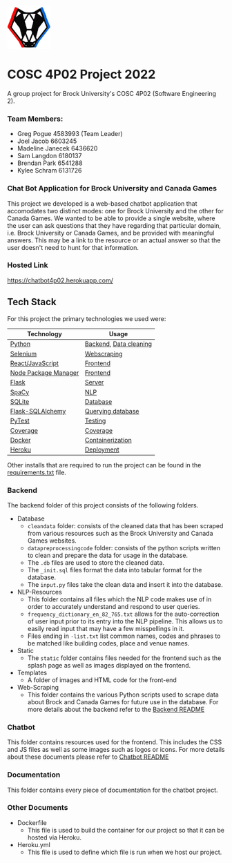 <img src="chatbot/public/anotherbadger.png" alt="Barley Mendex" width="100"/>

# COSC 4P02 Project 2022
A group project for Brock University's COSC 4P02 (Software Engineering 2).

### Team Members:
- Greg Pogue 4583993 (Team Leader)
- Joel Jacob 6603245
- Madeline Janecek 6436620
- Sam Langdon 6180137
- Brendan Park 6541288
- Kylee Schram 6131726

### Chat Bot Application for Brock University and Canada Games
This project we developed is a web-based chatbot application that accomodates two distinct modes: one for Brock University and the other for Canada Games. We wanted to be able to provide a single website, where the user can ask questions that they have regarding that particular domain, i.e. Brock University or Canada Games, and be provided with meaningful answers. This may be a link to the resource or an actual answer so that the user doesn't need to hunt for that information. 

### Hosted Link
https://chatbot4p02.herokuapp.com/

## Tech Stack
For this project the primary technologies we used were:

| Technology | Usage |
| -------- | --------- |
| [Python](https://www.python.org/) | [Backend](./backend/), [Data cleaning](./backend/database/datapreprocessingcode/) |
| [Selenium](https://www.selenium.dev/) | [Webscraping](./backend/web-scraping) |
| [React/JavaScript](https://reactjs.org/) | [Frontend](./chatbot/src) |
| [Node Package Manager](https://www.npmjs.com/) | [Frontend](./chatbot/)|
| [Flask](https://flask.palletsprojects.com/en/2.1.x/) | [Server](./backend/server.py) |
| [SpaCy](https://spacy.io/) | [NLP](./backend/botNLP.py) |
| [SQLite](https://www.sqlite.org/index.html) | [Database](./backend/models.py) |
| [Flask-SQLAlchemy](https://flask-sqlalchemy.palletsprojects.com/en/2.x/_) | [Querying database](./backend/queryTables.py) |
| [PyTest](https://docs.pytest.org/en/7.1.x/) | [Testing](./backend/) |
| [Coverage](https://coverage.readthedocs.io/en/6.3.2/) | [Coverage](./backend) |
| [Docker](https://www.docker.com/) | [Containerization](./Dockerfile) |
| [Heroku](https://developer.salesforce.com/) | [Deployment](./heroku.yml) |

Other installs that are required to run the project can be found in the [requirements.txt](./backend/requirements.txt) file.

### Backend
The backend folder of this project consists of the following folders.
- Database
    * `cleandata` folder: consists of the cleaned data that has been 
    scraped from various resources such as the Brock University and Canada Games websites.
    * `datapreprocessingcode` folder: consists of the python scripts written to clean and prepare the data for usage in the database.
    * The `.db` files are used to store the cleaned data.
    * The `_init.sql` files format the data into tabular format for the database.
    * The `input.py` files take the clean data and insert it into the database.
- NLP-Resources
    * This folder contains all files which the NLP code makes use of in order to accurately understand and respond to user queries. 
    * `frequency_dictionary_en_82_765.txt` allows for the auto-correction of user input prior to its entry into the NLP pipeline. This allows us to easily read input that may have a few misspellings in it. 
    * Files ending in `-list.txt` list common names, codes and phrases to be matched like building codes, place and venue names.
- Static
    * The `static` folder contains files needed for the frontend such as the splash page as well as images displayed on the frontend.
- Templates
    * A folder of images and HTML code for the front-end
- Web-Scraping
    * This folder contains the various Python scripts used to scrape data about Brock and Canada Games for future use in the database.
For more details about the backend refer to the [Backend README](backend/README.md)

### Chatbot
This folder contains resources used for the frontend. This includes the CSS and JS files as well as some images such as logos or icons. For more details about these documents please refer to
[Chatbot README](chatbot/README.md)

### Documentation
This folder contains every piece of documentation for the chatbot project.

### Other Documents
- Dockerfile
    * This file is used to build the container for our project so that it can be hosted via Heroku.
- Heroku.yml
    * This file is used to define which file is run when we host our project.

